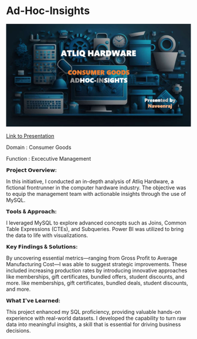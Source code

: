 # Ad-Hoc-Insights

![logo](https://github.com/NaveenInsight/Adhoc-Insights/blob/main/Adhoc_Insights.png)

[Link to Presentation](https://www.youtube.com/watch?v=maa8xMoaB9k)

Domain : Consumer Goods

Function : Excecutive Management


**𝗣𝗿𝗼𝗷𝗲𝗰𝘁 𝗢𝘃𝗲𝗿𝘃𝗶𝗲𝘄:**

In this initiative, I conducted an in-depth analysis of Atliq Hardware, a fictional frontrunner in the computer hardware industry. The objective was to equip the management team with actionable insights through the use of MySQL.


**𝗧𝗼𝗼𝗹𝘀 & 𝗔𝗽𝗽𝗿𝗼𝗮𝗰𝗵:**

I leveraged MySQL to explore advanced concepts such as Joins, Common Table Expressions (CTEs), and Subqueries. Power BI was utilized to bring the data to life with visualizations.


**𝗞𝗲𝘆 𝗙𝗶𝗻𝗱𝗶𝗻𝗴𝘀 & 𝗦𝗼𝗹𝘂𝘁𝗶𝗼𝗻𝘀:**

By uncovering essential metrics—ranging from Gross Profit to Average Manufacturing Cost—I was able to suggest strategic improvements. These included increasing production rates by introducing innovative approaches like memberships, gift certificates, bundled offers, student discounts, and more. like memberships, gift certificates, bundled deals, student discounts, and more.


**𝗪𝗵𝗮𝘁 𝗜'𝘃𝗲 𝗟𝗲𝗮𝗿𝗻𝗲𝗱:**

This project enhanced my SQL proficiency, providing valuable hands-on experience with real-world datasets. I developed the capability to turn raw data into meaningful insights, a skill that is essential for driving business decisions.
